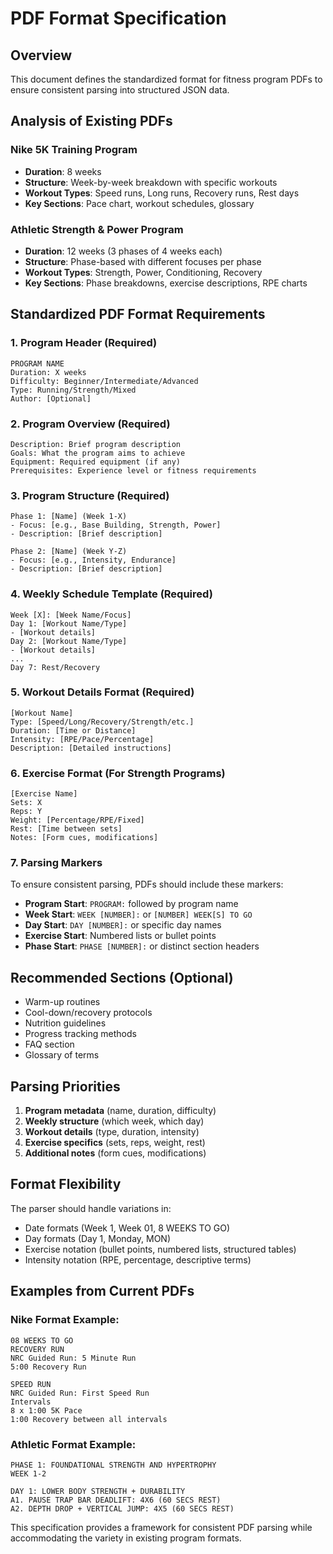 # PDF Format Specification

## Overview
This document defines the standardized format for fitness program PDFs to ensure consistent parsing into structured JSON data.

## Analysis of Existing PDFs

### Nike 5K Training Program
- **Duration**: 8 weeks
- **Structure**: Week-by-week breakdown with specific workouts
- **Workout Types**: Speed runs, Long runs, Recovery runs, Rest days
- **Key Sections**: Pace chart, workout schedules, glossary

### Athletic Strength & Power Program  
- **Duration**: 12 weeks (3 phases of 4 weeks each)
- **Structure**: Phase-based with different focuses per phase
- **Workout Types**: Strength, Power, Conditioning, Recovery
- **Key Sections**: Phase breakdowns, exercise descriptions, RPE charts

## Standardized PDF Format Requirements

### 1. Program Header (Required)
```
PROGRAM NAME
Duration: X weeks
Difficulty: Beginner/Intermediate/Advanced
Type: Running/Strength/Mixed
Author: [Optional]
```

### 2. Program Overview (Required)
```
Description: Brief program description
Goals: What the program aims to achieve
Equipment: Required equipment (if any)
Prerequisites: Experience level or fitness requirements
```

### 3. Program Structure (Required)
```
Phase 1: [Name] (Week 1-X)
- Focus: [e.g., Base Building, Strength, Power]
- Description: [Brief description]

Phase 2: [Name] (Week Y-Z)
- Focus: [e.g., Intensity, Endurance]
- Description: [Brief description]
```

### 4. Weekly Schedule Template (Required)
```
Week [X]: [Week Name/Focus]
Day 1: [Workout Name/Type]
- [Workout details]
Day 2: [Workout Name/Type]
- [Workout details]
...
Day 7: Rest/Recovery
```

### 5. Workout Details Format (Required)
```
[Workout Name]
Type: [Speed/Long/Recovery/Strength/etc.]
Duration: [Time or Distance]
Intensity: [RPE/Pace/Percentage]
Description: [Detailed instructions]
```

### 6. Exercise Format (For Strength Programs)
```
[Exercise Name]
Sets: X
Reps: Y
Weight: [Percentage/RPE/Fixed]
Rest: [Time between sets]
Notes: [Form cues, modifications]
```

### 7. Parsing Markers
To ensure consistent parsing, PDFs should include these markers:

- **Program Start**: `PROGRAM:` followed by program name
- **Week Start**: `WEEK [NUMBER]:` or `[NUMBER] WEEK[S] TO GO`
- **Day Start**: `DAY [NUMBER]:` or specific day names
- **Exercise Start**: Numbered lists or bullet points
- **Phase Start**: `PHASE [NUMBER]:` or distinct section headers

## Recommended Sections (Optional)
- Warm-up routines
- Cool-down/recovery protocols
- Nutrition guidelines
- Progress tracking methods
- FAQ section
- Glossary of terms

## Parsing Priorities
1. **Program metadata** (name, duration, difficulty)
2. **Weekly structure** (which week, which day)
3. **Workout details** (type, duration, intensity)
4. **Exercise specifics** (sets, reps, weight, rest)
5. **Additional notes** (form cues, modifications)

## Format Flexibility
The parser should handle variations in:
- Date formats (Week 1, Week 01, 8 WEEKS TO GO)
- Day formats (Day 1, Monday, MON)
- Exercise notation (bullet points, numbered lists, structured tables)
- Intensity notation (RPE, percentage, descriptive terms)

## Examples from Current PDFs

### Nike Format Example:
```
08 WEEKS TO GO
RECOVERY RUN
NRC Guided Run: 5 Minute Run
5:00 Recovery Run

SPEED RUN
NRC Guided Run: First Speed Run
Intervals
8 x 1:00 5K Pace
1:00 Recovery between all intervals
```

### Athletic Format Example:
```
PHASE 1: FOUNDATIONAL STRENGTH AND HYPERTROPHY
WEEK 1-2

DAY 1: LOWER BODY STRENGTH + DURABILITY
A1. PAUSE TRAP BAR DEADLIFT: 4X6 (60 SECS REST)
A2. DEPTH DROP + VERTICAL JUMP: 4X5 (60 SECS REST)
```

This specification provides a framework for consistent PDF parsing while accommodating the variety in existing program formats.